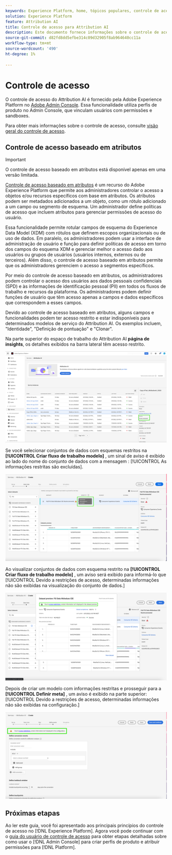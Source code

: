 ```yaml
---
keywords: Experience Platform, home, tópicos populares, controle de acesso, console de administração da adobe
solution: Experience Platform
feature: Attribution AI
title: Controle de acesso para Attribution AI
description: Este documento fornece informações sobre o controle de acesso baseado em atributos para o Attribution AI.
source-git-commit: d82fd8dd5efbe314c09d32905f8ab964640cc11a
workflow-type: tm+mt
source-wordcount: '490'
ht-degree: 1%

---
```



# Controle de acesso

O controle de acesso do Attribution AI é fornecido pela Adobe Experience Platform no [Adobe Admin Console](https://adminconsole.adobe.com/). Essa funcionalidade utiliza perfis de produto no Admin Console, que vinculam usuários com permissões e sandboxes.

Para obter mais informações sobre o controle de acesso, consulte [visão geral do controle de acesso](../../../access-control/home.md).

## Controle de acesso baseado em atributos

>[!IMPORTANT]
>
>O controle de acesso baseado em atributos está disponível apenas em uma versão limitada.

[Controle de acesso baseado em atributos](../../../access-control/abac/overview.md) é um recurso do Adobe Experience Platform que permite aos administradores controlar o acesso a objetos e/ou recursos específicos com base em atributos. Os atributos podem ser metadados adicionados a um objeto, como um rótulo adicionado a um campo ou segmento de esquema. Um administrador define políticas de acesso que incluem atributos para gerenciar permissões de acesso do usuário.

Essa funcionalidade permite rotular campos de esquema do Experience Data Model (XDM) com rótulos que definem escopos organizacionais ou de uso de dados. Em paralelo, os administradores podem usar a interface de administração de usuário e função para definir políticas de acesso em torno dos campos do esquema XDM e gerenciar melhor o acesso dado aos usuários ou grupos de usuários (usuários internos, externos ou de terceiros). Além disso, o controle de acesso baseado em atributos permite que os administradores gerenciem o acesso a segmentos específicos.

Por meio do controle de acesso baseado em atributos, os administradores podem controlar o acesso dos usuários aos dados pessoais confidenciais (SPD) e às informações de identificação pessoal (PII) em todos os fluxos de trabalho e recursos da plataforma. Os administradores podem definir funções de usuário que têm acesso apenas a campos e dados específicos que correspondem a esses campos.

Devido ao controle de acesso baseado em atributos, alguns campos e funcionalidades podem ter acesso restrito e estar indisponíveis para determinados modelos de serviço do Attribution AI. Os exemplos incluem, &quot;Identidade&quot;, &quot;Definição de pontuação&quot; e &quot;Clonar&quot;.

Na parte superior do espaço de trabalho do Attribution AI **página de insights**, os detalhes exibidos na barra lateral têm acesso restrito.

![O espaço de trabalho Attribution AI com os campos de esquema restritos realçados.](../images/user-guide/access-restricted.png)

Se você selecionar conjuntos de dados com esquemas restritos na **[!UICONTROL Criar fluxo de trabalho modelo]** , um sinal de aviso é exibido ao lado do nome do conjunto de dados com a mensagem : [!UICONTROL As informações restritas são excluídas].

![O espaço de trabalho do Attribution AI com os campos de conjunto de dados restritos destacados.](../images/user-guide/restricted-info-excluded.png)

Ao visualizar conjuntos de dados com esquema restrito na **[!UICONTROL Criar fluxo de trabalho modelo]** , um aviso será exibido para informá-lo que [!UICONTROL Devido a restrições de acesso, determinadas informações não são exibidas na visualização do conjunto de dados.]

![O espaço de trabalho do Attribution AI com os resultados de campos de esquema visualizados restritos é realçado.](../images/user-guide/restricted-dataset-preview.png)

Depois de criar um modelo com informações restritas e prosseguir para a **[!UICONTROL Definir meta]** , um aviso é exibido na parte superior: [!UICONTROL Devido a restrições de acesso, determinadas informações não são exibidas na configuração.]

![A área de trabalho do Attribution AI com os campos restritos dos resultados do modelo é realçada.](../images/user-guide/information-not-displayed-save-and-exit.png)

## Próximas etapas

Ao ler este guia, você foi apresentado aos principais princípios do controle de acesso no [!DNL Experience Platform]. Agora você pode continuar com o [guia do usuário de controle de acesso](../overview.md) para obter etapas detalhadas sobre como usar o [!DNL Admin Console] para criar perfis de produto e atribuir permissões para [!DNL Platform].

